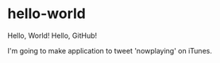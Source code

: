 # hello-world
Hello, World! Hello, GitHub!

I'm going to make application to tweet 'nowplaying' on iTunes.
